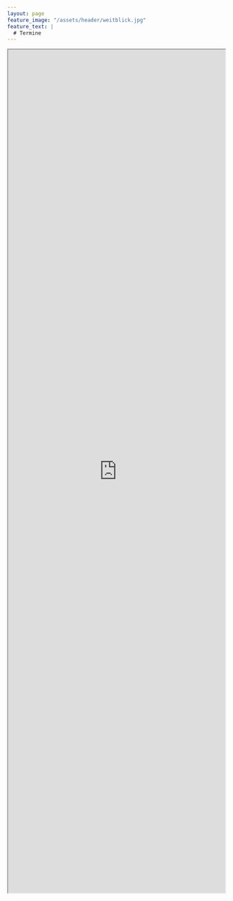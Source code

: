 ```yaml
---
layout: page
feature_image: "/assets/header/weitblick.jpg"
feature_text: |
  # Termine
---
```


<iframe width="100%" height="50%" src="https://cloud.vcp-kurhessen.info/index.php/apps/calendar/embed/NXpbSFeqPztoZB9e"></iframe>